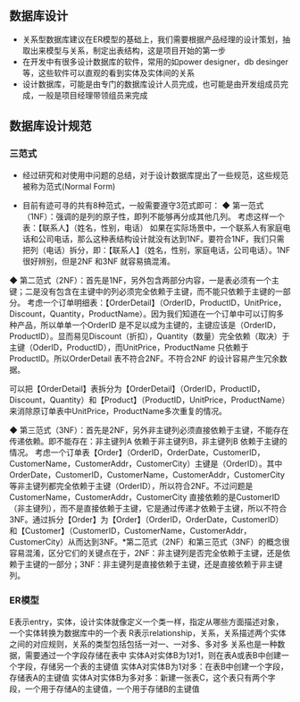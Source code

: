 ## 数据库设计
* 关系型数据库建议在ER模型的基础上，我们需要根据产品经理的设计策划，抽取出来模型与关系，制定出表结构，这是项目开始的第一步
* 在开发中有很多设计数据库的软件，常用的如power designer，db desinger等，这些软件可以直观的看到实体及实体间的关系
* 设计数据库，可能是由专门的数据库设计人员完成，也可能是由开发组成员完成，一般是项目经理带领组员来完成

## 数据库设计规范
### 三范式
* 经过研究和对使用中问题的总结，对于设计数据库提出了一些规范，这些规范被称为范式(Normal Form)

* 目前有迹可寻的共有8种范式，一般需要遵守3范式即可：
◆ 第一范式（1NF）：强调的是列的原子性，即列不能够再分成其他几列。
考虑这样一个表：【联系人】（姓名，性别，电话） 如果在实际场景中，一个联系人有家庭电话和公司电话，那么这种表结构设计就没有达到1NF。要符合1NF，我们只需把列（电话）拆分，即：【联系人】（姓名，性别，家庭电话，公司电话）。1NF 很好辨别，但是2NF 和3NF 就容易搞混淆。

◆ 第二范式（2NF）：首先是1NF，另外包含两部分内容，一是表必须有一个主键；二是没有包含在主键中的列必须完全依赖于主键，而不能只依赖于主键的一部分。
考虑一个订单明细表：【OrderDetail】（OrderID，ProductID，UnitPrice，Discount，Quantity，ProductName）。因为我们知道在一个订单中可以订购多种产品，所以单单一个OrderID 是不足以成为主键的，主键应该是（OrderID，ProductID）。显而易见Discount（折扣），Quantity（数量）完全依赖（取决）于主键（OderID，ProductID），而UnitPrice，ProductName 只依赖于ProductID。所以OrderDetail 表不符合2NF。不符合2NF 的设计容易产生冗余数据。

可以把【OrderDetail】表拆分为【OrderDetail】（OrderID，ProductID，Discount，Quantity）和【Product】（ProductID，UnitPrice，ProductName）来消除原订单表中UnitPrice，ProductName多次重复的情况。

◆ 第三范式（3NF）：首先是2NF，另外非主键列必须直接依赖于主键，不能存在传递依赖。即不能存在：非主键列A 依赖于非主键列B，非主键列B 依赖于主键的情况。
考虑一个订单表【Order】（OrderID，OrderDate，CustomerID，CustomerName，CustomerAddr，CustomerCity）主键是（OrderID）。其中OrderDate，CustomerID，CustomerName，CustomerAddr，CustomerCity 等非主键列都完全依赖于主键（OrderID），所以符合2NF。不过问题是CustomerName，CustomerAddr，CustomerCity 直接依赖的是CustomerID（非主键列），而不是直接依赖于主键，它是通过传递才依赖于主键，所以不符合3NF。通过拆分【Order】为【Order】（OrderID，OrderDate，CustomerID）和【Customer】（CustomerID，CustomerName，CustomerAddr，CustomerCity）从而达到3NF。*第二范式（2NF）和第三范式（3NF）的概念很容易混淆，区分它们的关键点在于，2NF：非主键列是否完全依赖于主键，还是依赖于主键的一部分；3NF：非主键列是直接依赖于主键，还是直接依赖于非主键列。

### ER模型
E表示entry，实体，设计实体就像定义一个类一样，指定从哪些方面描述对象，一个实体转换为数据库中的一个表
R表示relationship，关系，关系描述两个实体之间的对应规则，关系的类型包括包括一对一、一对多、多对多
关系也是一种数据，需要通过一个字段存储在表中
实体A对实体B为1对1，则在表A或表B中创建一个字段，存储另一个表的主键值
实体A对实体B为1对多：在表B中创建一个字段，存储表A的主键值
实体A对实体B为多对多：新建一张表C，这个表只有两个字段，一个用于存储A的主键值，一个用于存储B的主键值